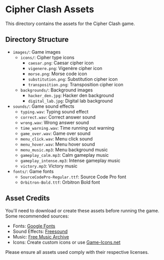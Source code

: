 # Cipher Clash Assets

This directory contains the assets for the Cipher Clash game.

## Directory Structure

- `images/`: Game images
  - `icons/`: Cipher type icons
    - `caesar.png`: Caesar cipher icon
    - `vigenere.png`: Vigenère cipher icon
    - `morse.png`: Morse code icon
    - `substitution.png`: Substitution cipher icon
    - `transposition.png`: Transposition cipher icon
  - `backgrounds/`: Background images
    - `hacker_den.jpg`: Hacker den background
    - `digital_lab.jpg`: Digital lab background
- `sounds/`: Game sound effects
  - `typing.wav`: Typing sound effect
  - `correct.wav`: Correct answer sound
  - `wrong.wav`: Wrong answer sound
  - `time_warning.wav`: Time running out warning
  - `game_over.wav`: Game over sound
  - `menu_click.wav`: Menu click sound
  - `menu_hover.wav`: Menu hover sound
  - `menu_music.mp3`: Menu background music
  - `gameplay_calm.mp3`: Calm gameplay music
  - `gameplay_intense.mp3`: Intense gameplay music
  - `victory.mp3`: Victory music
- `fonts/`: Game fonts
  - `SourceCodePro-Regular.ttf`: Source Code Pro font
  - `Orbitron-Bold.ttf`: Orbitron Bold font

## Asset Credits

You'll need to download or create these assets before running the game. Some recommended sources:

- Fonts: [Google Fonts](https://fonts.google.com/)
- Sound Effects: [Freesound](https://freesound.org/)
- Music: [Free Music Archive](https://freemusicarchive.org/)
- Icons: Create custom icons or use [Game-Icons.net](https://game-icons.net/)

Please ensure all assets used comply with their respective licenses.
